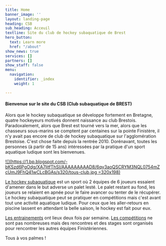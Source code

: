 ```yaml
---
title: Home
banner_image: ''
layout: landing-page
heading: CSB
sub_heading: Acceuil
textline: Site du club de hockey subaquatique de Brest
hero_button:
  text: Learn more
  href: "/about"
show_news: true
services: []
partners: []
show_staff: false
menu:
  navigation:
    identifier: _index
    weight: 1

---
```

#### Bienvenue sur le site du CSB (Club subaquatique de BREST)

 Alors que le hockey subaquatique se développe fortement en Bretagne, quatre hockeyeurs motivés donnent naissance au club Brestois. Paradoxalement, alors que Brest est tourné vers la mer, alors que les chasseurs sous-marins se comptent par centaines sur la pointe Finistère, il n'y avait pas encore de club de hockey subaquatique sur l'agglomération Brestoise. C'est chose faite depuis la rentrée 2010. Dorénavant, toutes les personnes (à partir de 15 ans) intéressées par la pratique d'un sport aquatique ludique sont les bienvenues.

[![](https://1.bp.blogspot.com/-bKSzd6PgOdg/XA7IjtfThSI/AAAAAAAAAD8/6qy3aoQSCRYM3NQL0754mZcUmJ9FhQ41wCLcBGAs/s320/tous-club.jpg =320x198)](https://1.bp.blogspot.com/-bKSzd6PgOdg/XA7IjtfThSI/AAAAAAAAAD8/6qy3aoQSCRYM3NQL0754mZcUmJ9FhQ41wCLcBGAs/s1600/tous-club.jpg)

[Le hockey subaquatique](https://www.blogger.com/u/2/index.php?option=com_content&view=article&id=5:le-hockey-subaquatique&catid=25:presentation-hockey&Itemid=29) est un sport où 2 équipes de 6 joueurs essaient d'amener dans le but adverse un palet lesté. Le palet restant au fond, les joueurs se relaient en apnée pour le faire avancer ou tenter de le récupérer. Le hockey subaquatique peut se pratiquer en compétitions mais c'est avant tout une activité aquatique ludique. Pour ceux que les aller-retours en piscine lassent en attendant la belle saison, le hockey est fait pour eux.

[Les entrainements](https://www.blogger.com/u/2/index.php?option=com_content&view=article&id=4:les-entrainements&catid=5&Itemid=3) ont lieux deux fois par semaine. [Les compétitions](https://www.blogger.com/u/2/index.php?option=com_content&view=section&layout=blog&id=4&Itemid=2) ne sont pas nombreuses mais des rencontres et des stages sont organisés pour rencontrer les autres équipes Finistèriennes.

 Tous à vos palmes !